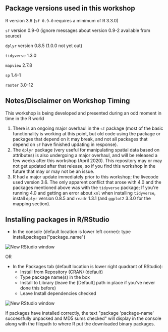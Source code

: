 
## Package versions used in this workshop

R version 3.6 (`sf 0.9-0` requires a minimum of R 3.3.0)

`sf` version 0.9-0 (ignore messages about version 0.9-2 available from source)

`dplyr` version 0.8.5 (1.0.0 not yet out)

`tidyverse` 1.3.0

`mapview` 2.7.8

`sp` 1.4-1

`raster` 3.0-12

## Notes/Disclaimer on Workshop Timing

This workshop is being developed and presented during an odd moment in time in the R world
1. There is an ongoing major overhaul in the `sf` package (most of the basic functionality is working at this point, but old code using the package or packages that depend on it may break, and not all packages that depend on `sf` have finished updating in response).
2. The `dplyr` package (very useful for manipulating spatial data based on attributes) is also undergoing a major overhaul, and will be released a few weeks after this workshop (April 2020). This repository may or may not get updated after that release, so if you find this workshop in the future that may or may not be an issue.
3. R had a major update immediately prior to this workshop; the livecode used version 3.6. The only apparent conflict that arose with 4.0 and the packages mentioned above was with the `tidyverse` package; If you're running 4.0 and getting an error about `xml` when installing `tidyverse`, install `dplyr` version 0.8.5 and `readr` 1.3.1 (and `ggplot2` 3.3.0 for the mapping section). 
 
## Installing packages in R/RStudio

  * In the console (default location is lower left corner): type install.packages("package_name")
 
 ![New RStudio window](https://github.com/ldnagel/spatial-r-for-gis-users/blob/master/getting_started/img/RStudio_install_pkg_code.PNG)

 OR
 
  * In the Packages tab (default location is lower right quadrant of RStudio): 
    * Install from Repository (CRAN) (default)
    * Type package name(s) in the box
    * Install to Library (leave the [Default] path in place if you've never done this before)
    * Leave Install dependencies checked

![New RStudio window](https://github.com/ldnagel/spatial-r-for-gis-users/blob/master/getting_started/img/RStudio_install_pkg_gui.PNG)

If packages have installed correctly, the text "package 'package-name' successfully unpacked and MD5 sums checked" will display in the console along with the filepath to where R put the downloaded binary packages.



